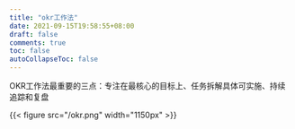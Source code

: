 ```yaml
---
title: "okr工作法"
date: 2021-09-15T19:58:55+08:00
draft: false
comments: true
toc: false
autoCollapseToc: false
---
```


OKR工作法最重要的三点：专注在最核心的目标上、任务拆解具体可实施、持续追踪和复盘

{{< figure src="/okr.png" width="1150px" >}}
